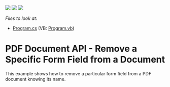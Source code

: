 <!-- default badges list -->
![](https://img.shields.io/endpoint?url=https://codecentral.devexpress.com/api/v1/VersionRange/128595445/17.1.3%2B)
[![](https://img.shields.io/badge/Open_in_DevExpress_Support_Center-FF7200?style=flat-square&logo=DevExpress&logoColor=white)](https://supportcenter.devexpress.com/ticket/details/T494237)
[![](https://img.shields.io/badge/📖_How_to_use_DevExpress_Examples-e9f6fc?style=flat-square)](https://docs.devexpress.com/GeneralInformation/403183)
<!-- default badges end -->
<!-- default file list -->
*Files to look at*:

* [Program.cs](./CS/RemoveInteractiveForm/Program.cs) (VB: [Program.vb](./VB/RemoveInteractiveForm/Program.vb))
<!-- default file list end -->
# PDF Document API - Remove a Specific Form Field from a Document 


This example shows how to remove a particular form field from a PDF document knowing its name.

<br/>


